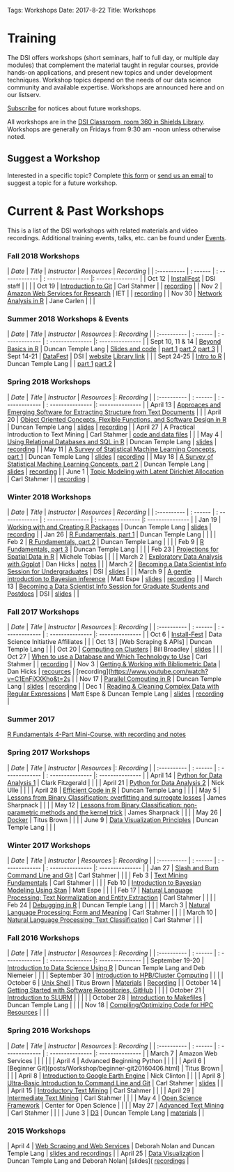 Tags: Workshops
Date: 2017-8-22
Title: Workshops

# Training

The DSI offers workshops (short seminars, half to full day, or multiple day modules) that complement the material taught in regular courses, provide hands-on applications, and present new topics and under development techniques. Workshop topics depend on the needs of our data science community and available expertise. Workshops are announced here and on our listserv.

[Subscribe](signup.html) for notices about future workshops.

All workshops are in the [DSI Classroom, room 360 in Shields Library](http://dsi.ucdavis.edu/directions.html). Workshops are generally on Fridays from 9:30 am -noon unless otherwise noted. 

## Suggest a Workshop

Interested in a specific topic? Complete [this form](https://docs.google.com/forms/d/e/1FAIpQLScdNRern7tWGP7W1xji44W2dHa0GX1yvStsEu8taH5scJFuhw/viewform?edit_requested=true) or [send us an email](mailto:datascience@ucdavis.edu) to suggest a topic for a future workshop.


# Current & Past Workshops

This is a list of the DSI workshops with related materials and video recordings. Additional training events, talks, etc. can be found under [Events](categories.html).


### Fall 2018 Workshops
| *Date*    | *Title* | *Instructor* | *Resources* | *Recording* |
| :---------- | : ------ | : ------------- | : --------------- |: --------------- |
| Oct 12 | [InstallFest](posts/Workshop/2018WorkshopInstallFest20181012.html) | DSI staff | | |
| Oct 19 | [Introduction to Git](posts/Workshop/2018WorkshopGit20181019.html) | Carl Stahmer | | [recording](https://youtu.be/mIAetcXu0U4) |
| Nov 2 | [Amazon Web Services for Research](posts/Workshop/2018WorkshopAWS20181102.html) | IET | | [recording](https://www.youtube.com/watch?v=Rjweg7T7n_I) |
| Nov 30 | [Network Analysis in R](posts/Workshop/2018WorkshopNetwork20181116.html) | Jane Carlen | | |


### Summer 2018 Workshops & Events ###

| *Date*    | *Title* | *Instructor* | *Resources* |: *Recording* |
| :---------- | : ------ | : ------------- | : --------------- |: --------------- |
| Sept 10, 11 & 14 | [Beyond Basics in R](posts/Workshop/BeyondBasicsR201820180910.html) | Duncan Temple Lang |  [Slides and code](https://github.com/dsidavis/RBeyondBasics) | [part 1](https://www.youtube.com/watch?v=-cAxE62YMzU) [part 2](https://www.youtube.com/watch?v=YItBd02aaLU) [part 3](https://www.youtube.com/watch?v=e8CB9Ea8JCY) |
| Sept 14-21 | [DataFest](posts/DataFest/DataFest201820180914.html) | DSI | [website](http://dsi.ucdavis.edu/WineCatalogs/)  [Library link](https://digital.ucdavis.edu/search//%5B%5B%22isPartOf.%40id%22%2C%22or%22%2C%22%2Fcollection%2Fsherry-lehmann%22%5D%5D//10/) | |
| Sept 24-25 | [Intro to R](posts/Workshop/IntroR201820250924.html) | Duncan Temple Lang | | [part 1](https://www.youtube.com/watch?v=0O9fjsxpqsQ) [part 2](https://www.youtube.com/watch?v=ZyWch5HAhqY) |


### Spring 2018 Workshops

| *Date*    | *Title* | *Instructor* | *Resources* |: *Recording* |
| :---------- | : ------ | : ------------- | : --------------- |: --------------- |
| April 13 | [Approaces and Emerging Software for Extracting Structure from Text Documents](posts/Workshop/2018WorkshopPDFReading20180413.html) | |
| April 20 | [Object Oriented Concepts, Flexible Functions, and Software Design in R](posts/Workshop/2018WorkshopObjOriented20180420.html) | Duncan Temple Lang |  [slides](https://github.com/dsidavis/ROOPWorkshop) | [recording](https://www.youtube.com/watch?v=Gc-d96yQmyU&feature=youtu.be) |
| April 27 | A Practical Introduction to Text Mining | Carl Stahmer | [code and data files](https://github.com/cstahmer/text_mining_with_r) | |
| May 4 | [Using Relational Databases and SQL in R](http://dsi.ucdavis.edu/posts/Workshop/2018WorkshopSQL20180504.html) | Duncan Temple Lang | [slides](https://github.com/dsidavis/SQLworkshop) | [recording](https://www.youtube.com/watch?v=ipOGYFhofn4&feature=youtu.be) |
| May 11 | [A Survey of Statistical Machine Learning Concepts, part 1](posts/Workshop/2018WorkshopMachine120180511.html) | Duncan Temple Lang | [slides](https://github.com/dsidavis/surveystatml) | [recording](https://www.youtube.com/watch?v=16Aq_8JE0Vc&feature=youtu.be)  |
| May 18 | [A Survey of Statistical Machine Learning Concepts, part 2](posts/Workshop/2018WorkshopMachine220180518.html) | Duncan Temple Lang | [slides](https://github.com/dsidavis/SurveyStatML) | [recording](https://www.youtube.com/watch?v=1DSio_Tv6Hc&feature=youtu.be)  |
| June 1 | [Topic Modeling with Latent Dirichlet Allocation](posts/Workshop/2018WorkshopTopicModeling20180601.html) | Carl Stahmer |  | [recording](https://www.youtube.com/watch?v=rHp05tFPDDk) |


### Winter 2018 Workshops

| *Date*    | *Title* | *Instructor* | *Resources* | *Recording* |
| :---------- | : ------ | : ------------- | : --------------- | : --------------- |: --------------- |
| Jan 19 | [Working with and Creating R Packages](posts/Workshop/Package20180119.html) | Duncan Temple Lang |  [slides](https://github/com/dsidavis/RPackagesWorkshop) | [recording](https://www.youtube.com/watch?v=ntFrolMI3Ng) |
| Jan 26 | [R Fundamentals, part 1](posts/Workshop/fundamentals1_1820180126.html) | Duncan Temple Lang | | |
| Feb 2 |  [R Fundamentals, part 2](posts/Workshop/fundamentals2_1820180202.html) | Duncan Temple Lang | | |
| Feb 9 | [R Fundamentals, part 3](posts/Workshop/fundamentals3_1820180209.html) | Duncan Temple Lang | | |
| Feb 23 | [Projections for Spatial Data in R](posts/Workshop/Projection20180223.html) | Michele Tobias | | |
| March 2 | [Exploratory Data Analysis with Ggplot](posts/Workshop/Ggplo20180302.html) | Dan Hicks | [notes](https://github.com/dhicks/ggplot_workshop/blob/master/outline.md) |  |
| March 2 | [Becoming a Data Scientist Info Session for Undergraduates](posts/Talk/2018DSInfoSession20180312.html) | DSI | [slides](DataScienceCareers/UGDataScientist.html#1) | |
| March 9 | [A gentle introduction to Bayesian inference](posts/Workshop/Baye20180309.html) | Matt Espe |  [slides](https://github.com/dsidavis/IntroBayesWorkshop) | [recording](https://www.youtube.com/watch?v=kw397Ioru3U) |
| March 13 | [Becoming a Data Scientist Info Session for Graduate Students and Postdocs](posts/Talk/2018DSInfoSession20180312.html) | DSI | [slides](GradDataScientist.html#1) | |

### Fall 2017 Workshops

| *Date*    | *Title* | *Instructor* | *Resources* |: *Recording* |
| :---------- | : ------ | : ------------- | : --------------- |: --------------- |
| Oct 6 | [Install-Fest](posts/Workshop/InstallFes20171006.html) | Data Science Initiative Affiliates | | 
| Oct 13 | [Web Scraping & APIs]	| Duncan Temple Lang | |
| Oct 20 | [Computing on Clusters](posts/Workshop/ClusterComputin20171020.html) | Bill Broadley | [slides](https://www.youtube.com/watch?v=KtUqgRdPOy4&feature=youtu.be) | |
| Oct 27 | [When to use a Database and Which Technology to Use](posts/Workshop/Database20171027.html) | Carl Stahmer |  | [recording](https://www.youtube.com/watch?v=HJFV_w3MxrU&feature=youtu.be) |
| Nov 3 | [Getting & Working with Bibliometric Data](posts/Workshop/Bibliometric20171103.html) | Dan Hicks | [recources](https://github.com/dsidavis/bibliometrics-workshop) |  [recording](https://www.youtube.com/watch?v=C1EnFjXXKho&t=2s  |
| Nov 17 | [Parallel Computing in R](posts/Workshop/ParallelComputing20171117.html) | Duncan Temple Lang | [slides](https://github.com/dsidavis/parallelr) | [recording](https://www.youtube.com/watch?v=TTKSlhrSZ3g&feature=youtu.be) |
| Dec 1 | [Reading & Cleaning Complex Data with Regular Expressions](posts/Workshop/RegularExpression20171201.html) | Matt Espe & Duncan Temple Lang |  [slides](https://github.com/dsidavis/data_cleaning_w_r) | [recording](https://www.youtube.com/watch?v=VNUizaTVQAU) |


### Summer 2017

[R Fundamentals 4-Part Mini-Course, with recording and notes](posts/Workshop/RFundamental20170711.html) 


### Spring 2017 Workshops

| *Date*    | *Title* | *Instructor* | *Resources* |: *Recording* |
| :---------- | : ------ | : ------------- | : --------------- |: --------------- |
| April 14 | [Python for Data Analysis 1](posts/Workshop/python120170414.html) | Clark Fitzgerald | |	|
| April 21 | [Python for Data Analysis 2](posts/Workshop/python220170421.html) | Nick Ulle | | |
| April 28 | [Efficient Code in R](posts/Workshop/workshop-efficient-code-in-r20170428.html) | Duncan Temple Lang | | |
| May 5 | [Lessons from Binary Classification: overfitting and surrogate losses](posts/Workshop/MachineLearnin20170505.html) | James Sharpnack | | |
| May 12 | [Lessons from Binary Classification: non-parametric methods and the kernel trick](posts/Workshop/BinaryClassificatio20170512.html) | James Sharpnack | | |
| May 26 | [Docker](posts/Workshop/Docke20170526.html) | Titus Brown | | |
| June 9 | [Data Visualization Principles](posts/Workshop/Visualizatio20170609.html) | Duncan Temple Lang | | |


### Winter 2017 Workshops

| *Date*    | *Title* | *Instructor* | *Resources* |: *Recording* |
| :---------- | : ------ | : ------------- | : --------------- |: --------------- |
| Jan 27 | [Slash and Burn Command Line and Git](posts/Workshop/Gi20170203.html) | Carl Stahmer | | |
| Feb 3 | [Text Mining Fundamentals](posts/Workshop/TextMining120170203.html) | Carl Stahmer | | |
| Feb 10 | [Introduction to Bayesian Modeling Using Stan](posts/Workshop/sta20170210.html) | Matt Espe | | |
| Feb 17 | [Natural Language Processing: Text Normalization and Entity Extraction](posts/Workshop/TextNormEntityExtraction20170217.html) | Carl Stahmer | | |
| Feb 24 | [Debugging in R](posts/Workshop/DebuggingIn20170224.html) | Duncan Temple Lang | | |
| March 3 | [Natural Language Processing: Form and Meaning](posts/Workshop/NLPFormMeaning20170303.html) | Carl Stahmer | | |
| March 10 | [Natural Language Processing: Text Classification](posts/Workshop/NLPTextClassification20170310.html) | Carl Stahmer | | |


### Fall 2016 Workshops

| *Date*    | *Title* | *Instructor* | *Resources* |: *Recording* |
| :---------- | : ------ | : ------------- | : --------------- |: --------------- |
| September 19-20 | [Introduction to Data Science Using R](posts/Workshop/Rbootcam20160919.html) | Duncan Temple Lang and Deb Niemeier | | |
| September 30 | [Introduction to HPB/Cluster Computing](posts/Workshop/HPC120160930.html) | | | 
| October 6 | [Unix Shell](posts/Workshop/UnixShel20161006.html) | Titus Brown | [Materials](https://dib-training.readthedocs.io/en/pub/2016-10-06-shell-halfday.html) |  [Recording](https://dib-training.readthedocs.io/en/pub/2016-10-06-shell-halfday.html) |
| October 14 | [Getting Started with Software Repositories, GitHub](posts/Workshop/HPC220161014.html) | | |
| October 21 | [Introduction to SLURM](posts/Workshop/HPC220161014.html) | | | |
| October 28 | [Introduction to Makefiles](posts/Workshop/HPC420161028.html) | Duncan Temple Lang | | |
| Nov 18 | [Compiling/Optimizing Code for HPC Resources](posts/Workshop/HPC620161118.html) | | | 


### Spring 2016 Workshops

| *Date*    | *Title* | *Instructor* | *Resources* |: *Recording* |
| :---------- | : ------ | : ------------- | : --------------- |: --------------- |
| March 7 | Amazon Web Services | | | | |
| April 4 | Advanced Beginning Python | | | |
| April 6 | [Beginner Git](posts/Workshop/beginner-git20160406.html] | Titus Brown | | |
| April 8 | [Introduction to Google Earth Engine](posts/Workshop/hands-on-introduction-to-google-earth-engine20160408.html) | Nick Clinton | | |
| April 8 | [Ultra-Basic Introduction to Command Line and Git](posts/Workshop/cmdlinegit20160408.html) | Carl Stahmer | [slides](http://ds.lib.ucdavis.edu/2016/04/01/48-ultra-basic-introduction-to-the-command-line-and-git-2/)  | |
| April 15 | [Introductory Text Mining](posts/Workshop/introductory-text-mining20160415.html) | Carl Stahmer | | |
| April 29 | [Intermediate Text Mining](posts/Workshop/intermediate-text-mining20160429.html) | Carl Stahmer | | |
| May 4 | [Open Science Framework](posts/Workshop/open-science-framework-workshop20160504.html) | Center for Open Science | | |
| May 27 | [Advanced Text Mining](posts/Workshop/advanced-text-mining20160527.html) | Carl Stahmer | | |
| June 3 | [D3](posts/Workshop/D3DataVisualizatio20160603.html) | Duncan Temple Lang | [materials](https://github.com/duncantl/D3materials) | |


### 2015 Workshops

| April 4 | [Web Scraping and Web Services](posts/Workshop/WebScraping201520150404.html) | Deborah Nolan and Duncan Temple Lang | [slides and recordings](NSFWorkshops/Visualization/) |
| April 25 | [Data Visualization](posts/Workshop/1-day-workshop-on-visualization-with-r20150425.html) | Duncan Temple Lang and Deborah Nolan| [slides]( [recordings](NSFWorkshops/Visualization/movies.html) |